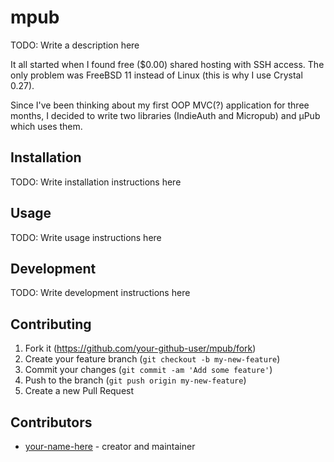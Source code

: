 # mpub

TODO: Write a description here

It all started when I found free ($0.00) shared hosting with SSH access. 
The only problem was FreeBSD 11 instead of Linux (this is why I use Crystal 0.27).

Since I've been thinking about my first OOP MVC(?) application for three months, 
I decided to write two libraries (IndieAuth and Micropub) and µPub which uses them.

## Installation

TODO: Write installation instructions here

## Usage

TODO: Write usage instructions here

## Development

TODO: Write development instructions here

## Contributing

1. Fork it (<https://github.com/your-github-user/mpub/fork>)
2. Create your feature branch (`git checkout -b my-new-feature`)
3. Commit your changes (`git commit -am 'Add some feature'`)
4. Push to the branch (`git push origin my-new-feature`)
5. Create a new Pull Request

## Contributors

- [your-name-here](https://github.com/your-github-user) - creator and maintainer
